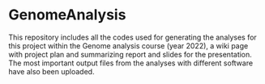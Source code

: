 # GenomeAnalysis
This repository includes all the codes used for generating the analyses for this project within the Genome analysis course (year 2022), a wiki page with project plan and summarizing report and slides for the presentation. The most important output files from the analyses with different software have also been uploaded.  
